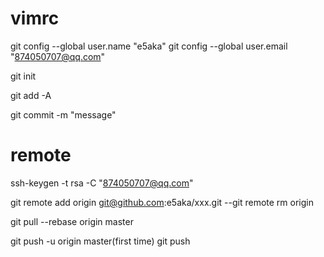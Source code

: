 # vimrc

git config --global user.name "e5aka" 
git config --global user.email "874050707@qq.com"

git init

git add -A

git commit -m "message"

# remote 

ssh-keygen -t rsa -C "874050707@qq.com"

git remote add origin git@github.com:e5aka/xxx.git --git remote rm origin

git pull --rebase origin master

git push -u origin master(first time) git push
